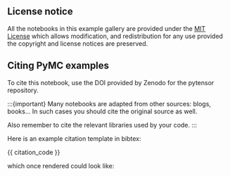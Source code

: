 ## License notice
All the notebooks in this example gallery are provided under the
[MIT License](https://github.com/pymc-devs/pytensor/blob/main/LICENSE)
which allows modification, and redistribution for any
use provided the copyright and license notices are preserved.

## Citing PyMC examples

To cite this notebook, use the DOI provided by Zenodo for the pytensor repository.

:::{important}
Many notebooks are adapted from other sources: blogs, books... In such cases you should
cite the original source as well.

Also remember to cite the relevant libraries used by your code.
:::

Here is an example citation template in bibtex:

{{ citation_code }}

which once rendered could look like:

<!-- continues in _templates/page.html!!! -->
<!-- I wanted to get some kind of automatation to the process,
and html templates have access to many variables that are not available
from jinja-myst -->